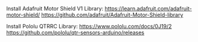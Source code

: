 Install Adafruit Motor Shield V1 Library:
https://learn.adafruit.com/adafruit-motor-shield/
https://github.com/adafruit/Adafruit-Motor-Shield-library

Install Pololu QTRRC Library:
https://www.pololu.com/docs/0J19/2
https://github.com/pololu/qtr-sensors-arduino/releases
